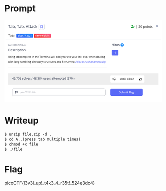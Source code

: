 <h1>
  Prompt
</h1>

![alt text](prompt.png)

<h1>
  Writeup
</h1>

```
$ unzip file.zip -d .
$ cd A..(press tab multiple times) 
$ chmod +x file
$ ./file
```

<h1>
  Flag
</h1>

picoCTF{l3v3l_up!_t4k3_4_r35t!_524e3dc4}
